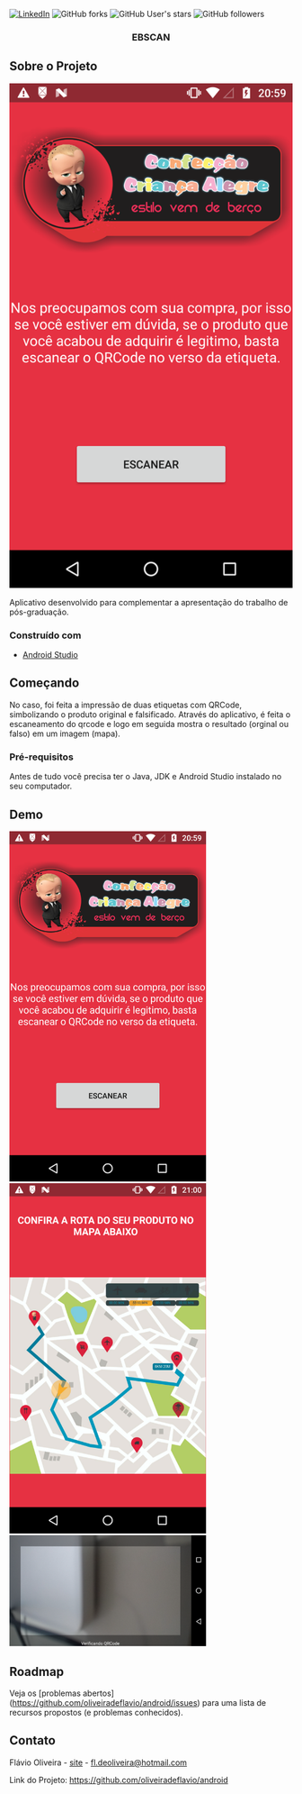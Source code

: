 
[![LinkedIn][linkedin-shield]][linkedin-url]
![GitHub forks](https://img.shields.io/github/forks/oliveiradeflavio/android?style=for-the-badge)
![GitHub User's stars](https://img.shields.io/github/stars/oliveiradeflavio?style=for-the-badge)
![GitHub followers](https://img.shields.io/github/followers/oliveiradeflavio?style=for-the-badge)


<h3 align="center">EBSCAN</h3>


<!-- ABOUT THE PROJECT -->
## Sobre o Projeto

[![tela inicial][product-screenshot]]()

Aplicativo desenvolvido para complementar a apresentação do trabalho de pós-graduação. 

### Construído com

* [Android Studio](https://developer.android.com/)


<!-- GETTING STARTED -->
## Começando

No caso, foi feita a impressão de duas etiquetas com QRCode, simbolizando o produto original e falsificado. Através do aplicativo, é feita o escaneamento
do qrcode e logo em seguida mostra o resultado (orginal ou falso) em um imagem (mapa).

### Pré-requisitos

Antes de tudo você precisa ter o Java, JDK e Android Studio instalado no seu computador. 


<!-- USAGE EXAMPLES -->
## Demo

<p align="left">
 <img src="https://github.com/oliveiradeflavio/android/blob/master/EBScan/_imagens/device-2018-11-11-205937.png" width="350" title="">
 <img src="https://github.com/oliveiradeflavio/android/blob/master/EBScan/_imagens/device-2018-11-11-210050.png" width="350" alt="">
 <img src="https://github.com/oliveiradeflavio/android/blob/master/EBScan/_imagens/device-2018-11-11-210018.png" width="350" alt="">
</p>

<!-- ROADMAP -->
## Roadmap

Veja os [problemas abertos] (https://github.com/oliveiradeflavio/android/issues) para uma lista de recursos propostos (e problemas conhecidos).


<!-- CONTACT -->
## Contato

Flávio Oliveira - [site](http://www.flaviodeoliveira.com.br) - fl.deoliveira@hotmail.com

Link do Projeto: [https://github.com/oliveiradeflavio/android ](https://github.com/oliveiradeflavio/android)



<!-- MARKDOWN LINKS & IMAGES -->
<!-- https://www.markdownguide.org/basic-syntax/#reference-style-links -->
[linkedin-shield]: https://img.shields.io/badge/-LinkedIn-black.svg?style=for-the-badge&logo=linkedin&colorB=555
[linkedin-url]: https://www.linkedin.com/in/fladoliveira/
[product-screenshot]: https://github.com/oliveiradeflavio/android/blob/master/EBScan/_imagens/device-2018-11-11-205937.png
